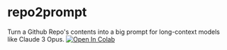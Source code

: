 # repo2prompt
Turn a Github Repo's contents into a big prompt for long-context models like Claude 3 Opus.
<a target="_blank" href="https://colab.research.google.com/github/andrewgcodes/repo2prompt/blob/main/repo2prompt.ipynb">
  <img src="https://colab.research.google.com/assets/colab-badge.svg" alt="Open In Colab"/>
</a>
